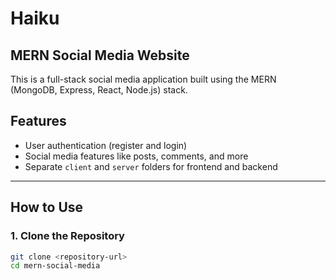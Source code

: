# Haiku 
## MERN Social Media Website

This is a full-stack social media application built using the MERN (MongoDB, Express, React, Node.js) stack.

## Features
- User authentication (register and login)
- Social media features like posts, comments, and more
- Separate `client` and `server` folders for frontend and backend

---

## How to Use

### 1. Clone the Repository
```bash
git clone <repository-url>
cd mern-social-media
